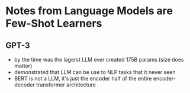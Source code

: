 # Notes from Language Models are Few-Shot Learners

## GPT-3

- by the time was the lagerst LLM ever created 175B params (size does matter)
- demonstrated that LLM can be use to NLP tasks that it never seen
- BERT is not a LLM, it's just the encoder half of the entire encoder-decoder transformer architecture
